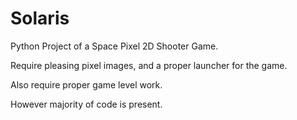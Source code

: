 # Solaris

Python Project of a Space Pixel 2D Shooter Game. 

Require pleasing pixel images, and a proper launcher for the game.

Also require proper game level work.

However majority of code is present.
